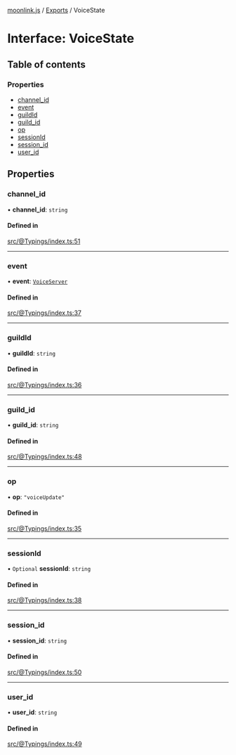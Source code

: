[moonlink.js](../README.md) / [Exports](../modules.md) / VoiceState

# Interface: VoiceState

## Table of contents

### Properties

- [channel\_id](VoiceState.md#channel_id)
- [event](VoiceState.md#event)
- [guildId](VoiceState.md#guildid)
- [guild\_id](VoiceState.md#guild_id)
- [op](VoiceState.md#op)
- [sessionId](VoiceState.md#sessionid)
- [session\_id](VoiceState.md#session_id)
- [user\_id](VoiceState.md#user_id)

## Properties

### channel\_id

• **channel\_id**: `string`

#### Defined in

[src/@Typings/index.ts:51](https://github.com/Ecliptia/moonlink.js/blob/694fece/src/@Typings/index.ts#L51)

___

### event

• **event**: [`VoiceServer`](VoiceServer.md)

#### Defined in

[src/@Typings/index.ts:37](https://github.com/Ecliptia/moonlink.js/blob/694fece/src/@Typings/index.ts#L37)

___

### guildId

• **guildId**: `string`

#### Defined in

[src/@Typings/index.ts:36](https://github.com/Ecliptia/moonlink.js/blob/694fece/src/@Typings/index.ts#L36)

___

### guild\_id

• **guild\_id**: `string`

#### Defined in

[src/@Typings/index.ts:48](https://github.com/Ecliptia/moonlink.js/blob/694fece/src/@Typings/index.ts#L48)

___

### op

• **op**: ``"voiceUpdate"``

#### Defined in

[src/@Typings/index.ts:35](https://github.com/Ecliptia/moonlink.js/blob/694fece/src/@Typings/index.ts#L35)

___

### sessionId

• `Optional` **sessionId**: `string`

#### Defined in

[src/@Typings/index.ts:38](https://github.com/Ecliptia/moonlink.js/blob/694fece/src/@Typings/index.ts#L38)

___

### session\_id

• **session\_id**: `string`

#### Defined in

[src/@Typings/index.ts:50](https://github.com/Ecliptia/moonlink.js/blob/694fece/src/@Typings/index.ts#L50)

___

### user\_id

• **user\_id**: `string`

#### Defined in

[src/@Typings/index.ts:49](https://github.com/Ecliptia/moonlink.js/blob/694fece/src/@Typings/index.ts#L49)
